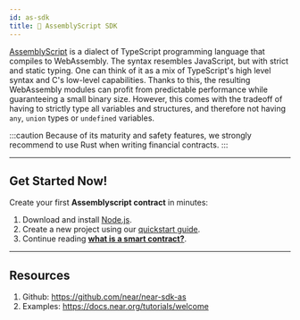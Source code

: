 ```yaml
---
id: as-sdk
title: 🚀 AssemblyScript SDK
---
```


[AssemblyScript](https://www.assemblyscript.org/) is a dialect of TypeScript programming language that compiles to WebAssembly. The syntax resembles JavaScript, but with strict and static typing. One can think of it as a mix of TypeScript's high level syntax and C's low-level capabilities. Thanks to this, the resulting WebAssembly modules can profit from predictable performance while guaranteeing a small binary size. However, this comes with the tradeoff of having to strictly type all variables and structures, and therefore not having `any`, `union` types or `undefined` variables.

:::caution
Because of its maturity and safety features, we strongly recommend to use Rust when writing financial contracts.
:::

---

## Get Started Now!
Create your first **Assemblyscript contract** in minutes:
1. Download and install [Node.js](https://nodejs.org/en/download/).
2. Create a new project using our [quickstart guide](./quickstart.md).
3. Continue reading **[what is a smart contract?](./whatiscontract.md)**.

---

## Resources
1. Github: https://github.com/near/near-sdk-as
2. Examples: https://docs.near.org/tutorials/welcome